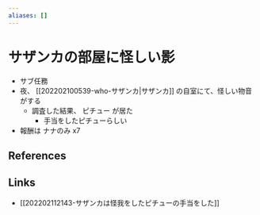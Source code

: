```yaml
---
aliases: []
---
```

# サザンカの部屋に怪しい影

- サブ任務
- 夜、 [[202202100539-who-サザンカ|サザンカ]] の自室にて、怪しい物音がする
	- 調査した結果、 ピチュー が居た
		- 手当をしたピチューらしい
- 報酬は ナナのみ x7


## References



## Links

- [[202202112143-サザンカは怪我をしたピチューの手当をした]]
